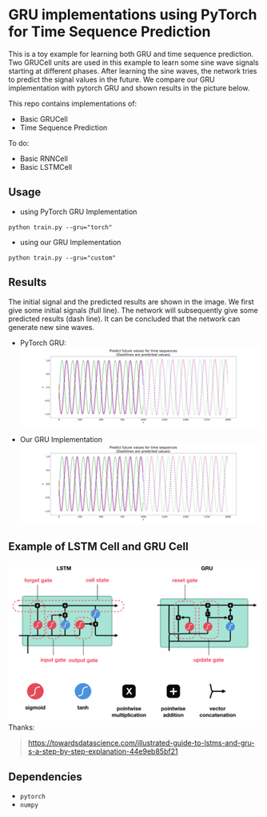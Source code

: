 # GRU implementations using PyTorch for Time Sequence Prediction
This is a toy example for learning both GRU and time sequence prediction. Two GRUCell units are used in this example to learn some sine wave signals starting at different phases. After learning the sine waves, the network tries to predict the signal values in the future. We compare our GRU implementation with pytorch GRU and shown results in the picture below.


This repo contains implementations of:

  * Basic GRUCell
  * Time Sequence Prediction
  
To do:
* Basic RNNCell
* Basic LSTMCell 


## Usage

* using PyTorch GRU Implementation
```
python train.py --gru="torch"
```

* using our GRU Implementation
```
python train.py --gru="custom"
```

## Results
The initial signal and the predicted results are shown in the image. We first give some initial signals (full line). The network will  subsequently give some predicted results (dash line). It can be concluded that the network can generate new sine waves.

* PyTorch GRU:
![image](pics/predict14_gru.png)

* Our GRU Implementation
![image](pics/predict14_our_gru.png)


## Example of LSTM Cell and GRU Cell
![RNN_LSTM_GRU_PyTorch](pics/lstm_gru.png)
Thanks:
> https://towardsdatascience.com/illustrated-guide-to-lstms-and-gru-s-a-step-by-step-explanation-44e9eb85bf21


## Dependencies
* ```pytorch```
* ```numpy```
